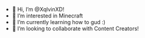 - 👋 Hi, I’m @XqlvinXD!
- 👀 I’m interested in Minecraft 
- 🌱 I’m currently learning how to gud :)
- 💞️ I’m looking to collaborate with Content
Creators!


<!---
CalvinPlayzXD/CalvinPlayzXD is a ✨ special ✨ repository because its `README.md` (this file) appears on your GitHub profile.
You can click the Preview link to take a look at your changes.
--->
